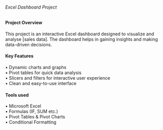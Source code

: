 <h6>Excel Dashboard Project</h6>
<h4>Project Overview</h4>
<body>This project is an interactive Excel dashboard designed to visualize and analyse [sales data]. The dashboard helps in gaining insights and making data-driven decisions.</body>
<h4>Key Features</h4>
<body>•	Dynamic charts and graphs
  <br>
•	Pivot tables for quick data analysis
  <br>
•	Slicers and filters for interactive user experience
  <br>
•	Clean and easy-to-use interface
  <br>
</body>
<h4>Tools used</h4>
•	Microsoft Excel
<br>
•	Formulas (IF, SUM etc.)
<br>
•	Pivot Tables & Pivot Charts
<br>
•	Conditional Formatting

